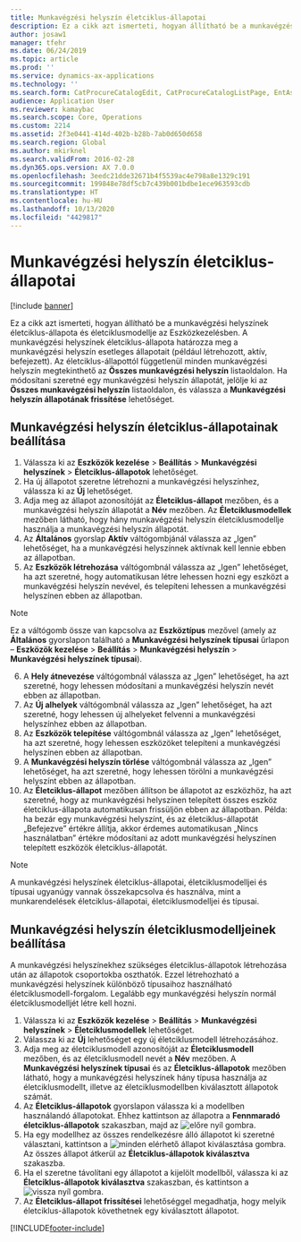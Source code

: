```yaml
---
title: Munkavégzési helyszín életciklus-állapotai
description: Ez a cikk azt ismerteti, hogyan állítható be a munkavégzési helyszínek állapota és életciklusmodellje az Eszközkezelésben.
author: josaw1
manager: tfehr
ms.date: 06/24/2019
ms.topic: article
ms.prod: ''
ms.service: dynamics-ax-applications
ms.technology: ''
ms.search.form: CatProcureCatalogEdit, CatProcureCatalogListPage, EntAssetFunctionalLocationLifecycleModel, EntAssetFunctionalLocationLifecycleState
audience: Application User
ms.reviewer: kamaybac
ms.search.scope: Core, Operations
ms.custom: 2214
ms.assetid: 2f3e0441-414d-402b-b28b-7ab0d650d658
ms.search.region: Global
ms.author: mkirknel
ms.search.validFrom: 2016-02-28
ms.dyn365.ops.version: AX 7.0.0
ms.openlocfilehash: 3eedc21dde32671b4f5539ac4e798a8e1329c191
ms.sourcegitcommit: 199848e78df5cb7c439b001bdbe1ece963593cdb
ms.translationtype: HT
ms.contentlocale: hu-HU
ms.lasthandoff: 10/13/2020
ms.locfileid: "4429817"
---
```

# <a name="functional-location-lifecycle-states"></a>Munkavégzési helyszín életciklus-állapotai

[!include [banner](../../includes/banner.md)]

 

Ez a cikk azt ismerteti, hogyan állítható be a munkavégzési helyszínek életciklus-állapota és életciklusmodellje az Eszközkezelésben. A munkavégzési helyszínek életciklus-állapota határozza meg a munkavégzési helyszín esetleges állapotait (például létrehozott, aktív, befejezett). Az életciklus-állapottól függetlenül minden munkavégzési helyszín megtekinthető az **Összes munkavégzési helyszín** listaoldalon. Ha módosítani szeretné egy munkavégzési helyszín állapotát, jelölje ki az **Összes munkavégzési helyszín** listaoldalon, és válassza a **Munkavégzési helyszín állapotának frissítése** lehetőséget.

## <a name="set-up-functional-location-lifecycle-states"></a>Munkavégzési helyszín életciklus-állapotainak beállítása

1. Válassza ki az **Eszközök kezelése** > **Beállítás** > **Munkavégzési helyszínek** > **Életciklus-állapotok** lehetőséget.
2. Ha új állapotot szeretne létrehozni a munkavégzési helyszínhez, válassza ki az **Új** lehetőséget.
3. Adja meg az állapot azonosítóját az **Életciklus-állapot** mezőben, és a munkavégzési helyszín állapotát a **Név** mezőben. Az **Életciklusmodellek** mezőben látható, hogy hány munkavégzési helyszín életciklusmodellje használja a munkavégzési helyszín állapotát.
4. Az **Általános** gyorslap **Aktív** váltógombjánál válassza az „Igen” lehetőséget, ha a munkavégzési helyszínnek aktívnak kell lennie ebben az állapotban.
5. Az **Eszközök létrehozása** váltógombnál válassza az „Igen” lehetőséget, ha azt szeretné, hogy automatikusan létre lehessen hozni egy eszközt a munkavégzési helyszín nevével, és telepíteni lehessen a munkavégzési helyszínen ebben az állapotban.  
>[!NOTE]
>Ez a váltógomb össze van kapcsolva az **Eszköztípus** mezővel (amely az **Általános** gyorslapon található a **Munkavégzési helyszínek típusai** űrlapon – **Eszközök kezelése** > **Beállítás** > **Munkavégzési helyszín** > **Munkavégzési helyszínek típusai**).
6. A **Hely átnevezése** váltógombnál válassza az „Igen” lehetőséget, ha azt szeretné, hogy lehessen módosítani a munkavégzési helyszín nevét ebben az állapotban.
7. Az **Új alhelyek** váltógombnál válassza az „Igen” lehetőséget, ha azt szeretné, hogy lehessen új alhelyeket felvenni a munkavégzési helyszínhez ebben az állapotban.
8. Az **Eszközök telepítése** váltógombnál válassza az „Igen” lehetőséget, ha azt szeretné, hogy lehessen eszközöket telepíteni a munkavégzési helyszínen ebben az állapotban.
9. A **Munkavégzési helyszín törlése** váltógombnál válassza az „Igen” lehetőséget, ha azt szeretné, hogy lehessen törölni a munkavégzési helyszínt ebben az állapotban.
10. Az **Életciklus-állapot** mezőben állítson be állapotot az eszközhöz, ha azt szeretné, hogy az munkavégzési helyszínen telepített összes eszköz életciklus-állapota automatikusan frissüljön ebben az állapotban. Példa: ha bezár egy munkavégzési helyszínt, és az életciklus-állapotát „Befejezve” értékre állítja, akkor érdemes automatikusan „Nincs használatban” értékre módosítani az adott munkavégzési helyszínen telepített eszközök életciklus-állapotát.


>[!NOTE]
>A munkavégzési helyszínek életciklus-állapotai, életciklusmodelljei és típusai ugyanúgy vannak összekapcsolva és használva, mint a munkarendelések életciklus-állapotai, életciklusmodelljei és típusai. 

## <a name="set-up-functional-location-lifecycle-models"></a>Munkavégzési helyszín életciklusmodelljeinek beállítása

A munkavégzési helyszínekhez szükséges életciklus-állapotok létrehozása után az állapotok csoportokba oszthatók. Ezzel létrehozható a munkavégzési helyszínek különböző típusaihoz használható életciklusmodell-forgalom. Legalább egy munkavégzési helyszín normál életciklusmodelljét létre kell hozni.

1. Válassza ki az **Eszközök kezelése** > **Beállítás** > **Munkavégzési helyszínek** > **Életciklusmodellek** lehetőséget.
2. Válassza ki az **Új** lehetőséget egy új életciklusmodell létrehozásához.
3. Adja meg az életciklusmodell azonosítóját az **Életciklusmodell** mezőben, és az életciklusmodell nevét a **Név** mezőben. A **Munkavégzési helyszínek típusai** és az **Életciklus-állapotok** mezőben látható, hogy a munkavégzési helyszínek hány típusa használja az életciklusmodellt, illetve az életciklusmodellben kiválasztott állapotok számát.
4. Az **Életciklus-állapotok** gyorslapon válassza ki a modellben használandó állapotokat. Ehhez kattintson az állapotra a **Fennmaradó életciklus-állapotok** szakaszban, majd az ![előre nyíl](media/02-setup-for-functional-locations.png) gombra.
5. Ha egy modellhez az összes rendelkezésre álló állapotot ki szeretné választani, kattintson a ![minden elérhető állapot kiválasztása](media/03-setup-for-functional-locations.png) gombra. Az összes állapot átkerül az **Életciklus-állapotok kiválasztva** szakaszba.
6. Ha el szeretne távolítani egy állapotot a kijelölt modellből, válassza ki az **Életciklus-állapotok kiválasztva** szakaszban, és kattintson a ![vissza nyíl](media/04-setup-for-functional-locations.png) gombra.
7. Az **Életciklus-állapot frissítései** lehetőséggel megadhatja, hogy melyik életciklus-állapotok követhetnek egy kiválasztott állapotot.


[!INCLUDE[footer-include](../../../includes/footer-banner.md)]